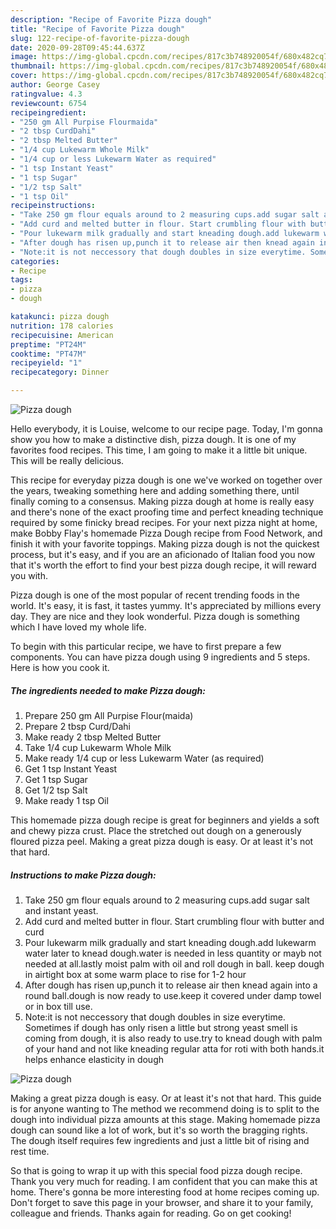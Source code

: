 ```yaml
---
description: "Recipe of Favorite Pizza dough"
title: "Recipe of Favorite Pizza dough"
slug: 122-recipe-of-favorite-pizza-dough
date: 2020-09-28T09:45:44.637Z
image: https://img-global.cpcdn.com/recipes/817c3b748920054f/680x482cq70/pizza-dough-recipe-main-photo.jpg
thumbnail: https://img-global.cpcdn.com/recipes/817c3b748920054f/680x482cq70/pizza-dough-recipe-main-photo.jpg
cover: https://img-global.cpcdn.com/recipes/817c3b748920054f/680x482cq70/pizza-dough-recipe-main-photo.jpg
author: George Casey
ratingvalue: 4.3
reviewcount: 6754
recipeingredient:
- "250 gm All Purpise Flourmaida"
- "2 tbsp CurdDahi"
- "2 tbsp Melted Butter"
- "1/4 cup Lukewarm Whole Milk"
- "1/4 cup or less Lukewarm Water as required"
- "1 tsp Instant Yeast"
- "1 tsp Sugar"
- "1/2 tsp Salt"
- "1 tsp Oil"
recipeinstructions:
- "Take 250 gm flour equals around to 2 measuring cups.add sugar salt and instant yeast."
- "Add curd and melted butter in flour. Start crumbling flour with butter and curd"
- "Pour lukewarm milk gradually and start kneading dough.add lukewarm water later to knead dough.water is needed in less quantity or mayb not needed at all.lastly moist palm with oil and roll dough in ball. keep dough in airtight box at some warm place to rise for 1-2 hour"
- "After dough has risen up,punch it to release air then knead again into a round ball.dough is now ready to use.keep it covered under damp towel or in box till use."
- "Note:it is not neccessory that dough doubles in size everytime. Sometimes if dough has only risen a little but strong yeast smell is coming from dough, it is also ready to use.try to knead dough with palm of your hand and not like kneading regular atta for roti with both hands.it helps enhance elasticity in dough"
categories:
- Recipe
tags:
- pizza
- dough

katakunci: pizza dough 
nutrition: 178 calories
recipecuisine: American
preptime: "PT24M"
cooktime: "PT47M"
recipeyield: "1"
recipecategory: Dinner

---
```



![Pizza dough](https://img-global.cpcdn.com/recipes/817c3b748920054f/680x482cq70/pizza-dough-recipe-main-photo.jpg)

Hello everybody, it is Louise, welcome to our recipe page. Today, I'm gonna show you how to make a distinctive dish, pizza dough. It is one of my favorites food recipes. This time, I am going to make it a little bit unique. This will be really delicious.

This recipe for everyday pizza dough is one we&#39;ve worked on together over the years, tweaking something here and adding something there, until finally coming to a consensus. Making pizza dough at home is really easy and there&#39;s none of the exact proofing time and perfect kneading technique required by some finicky bread recipes. For your next pizza night at home, make Bobby Flay&#39;s homemade Pizza Dough recipe from Food Network, and finish it with your favorite toppings. Making pizza dough is not the quickest process, but it&#39;s easy, and if you are an aficionado of Italian food you now that it&#39;s worth the effort to find your best pizza dough recipe, it will reward you with.

Pizza dough is one of the most popular of recent trending foods in the world. It's easy, it is fast, it tastes yummy. It's appreciated by millions every day. They are nice and they look wonderful. Pizza dough is something which I have loved my whole life.


To begin with this particular recipe, we have to first prepare a few components. You can have pizza dough using 9 ingredients and 5 steps. Here is how you cook it.

<!--inarticleads1-->

##### The ingredients needed to make Pizza dough:

1. Prepare 250 gm All Purpise Flour(maida)
1. Prepare 2 tbsp Curd/Dahi
1. Make ready 2 tbsp Melted Butter
1. Take 1/4 cup Lukewarm Whole Milk
1. Make ready 1/4 cup or less Lukewarm Water (as required)
1. Get 1 tsp Instant Yeast
1. Get 1 tsp Sugar
1. Get 1/2 tsp Salt
1. Make ready 1 tsp Oil


This homemade pizza dough recipe is great for beginners and yields a soft and chewy pizza crust. Place the stretched out dough on a generously floured pizza peel. Making a great pizza dough is easy. Or at least it&#39;s not that hard. 

<!--inarticleads2-->

##### Instructions to make Pizza dough:

1. Take 250 gm flour equals around to 2 measuring cups.add sugar salt and instant yeast.
1. Add curd and melted butter in flour. Start crumbling flour with butter and curd
1. Pour lukewarm milk gradually and start kneading dough.add lukewarm water later to knead dough.water is needed in less quantity or mayb not needed at all.lastly moist palm with oil and roll dough in ball. keep dough in airtight box at some warm place to rise for 1-2 hour
1. After dough has risen up,punch it to release air then knead again into a round ball.dough is now ready to use.keep it covered under damp towel or in box till use.
1. Note:it is not neccessory that dough doubles in size everytime. Sometimes if dough has only risen a little but strong yeast smell is coming from dough, it is also ready to use.try to knead dough with palm of your hand and not like kneading regular atta for roti with both hands.it helps enhance elasticity in dough
<img src="//assets-global.cpcdn.com/assets/icons/button_play-2c75c40dde080a61004c1f40b05d8f140eaff45d7e9e6481dc71c63d2e7c4909.png" alt="Pizza dough">

Making a great pizza dough is easy. Or at least it&#39;s not that hard. This guide is for anyone wanting to The method we recommend doing is to split to the dough into individual pizza amounts at this stage. Making homemade pizza dough can sound like a lot of work, but it&#39;s so worth the bragging rights. The dough itself requires few ingredients and just a little bit of rising and rest time. 

So that is going to wrap it up with this special food pizza dough recipe. Thank you very much for reading. I am confident that you can make this at home. There's gonna be more interesting food at home recipes coming up. Don't forget to save this page in your browser, and share it to your family, colleague and friends. Thanks again for reading. Go on get cooking!
